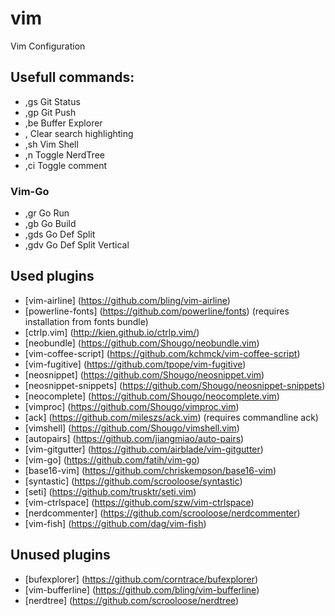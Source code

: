 # vim
Vim Configuration


## Usefull commands:
* ,gs           Git Status
* ,gp           Git Push
* ,be           Buffer Explorer
* ,<SPACE>      Clear search highlighting
* ,sh           Vim Shell
* ,n            Toggle NerdTree
* ,ci           Toggle comment

### Vim-Go
* ,gr           Go Run
* ,gb           Go Build
* ,gds          Go Def Split
* ,gdv          Go Def Split Vertical

## Used plugins
*  [vim-airline] (https://github.com/bling/vim-airline)
*  [powerline-fonts] (https://github.com/powerline/fonts) (requires installation from fonts bundle)
*  [ctrlp.vim] (http://kien.github.io/ctrlp.vim/)
*  [neobundle] (https://github.com/Shougo/neobundle.vim)
*  [vim-coffee-script] (https://github.com/kchmck/vim-coffee-script)
*  [vim-fugitive] (https://github.com/tpope/vim-fugitive)
*  [neosnippet] (https://github.com/Shougo/neosnippet.vim)
*  [neosnippet-snippets] (https://github.com/Shougo/neosnippet-snippets)
*  [neocomplete] (https://github.com/Shougo/neocomplete.vim)
*  [vimproc] (https://github.com/Shougo/vimproc.vim)
*  [ack] (https://github.com/mileszs/ack.vim) (requires commandline ack)
*  [vimshell] (https://github.com/Shougo/vimshell.vim)
*  [autopairs] (https://github.com/jiangmiao/auto-pairs)
*  [vim-gitgutter] (https://github.com/airblade/vim-gitgutter)
*  [vim-go] (https://github.com/fatih/vim-go)
*  [base16-vim] (https://github.com/chriskempson/base16-vim)
*  [syntastic] (https://github.com/scrooloose/syntastic)
*  [seti] (https://github.com/trusktr/seti.vim)
*  [vim-ctrlspace] (https://github.com/szw/vim-ctrlspace)
*  [nerdcommenter] (https://github.com/scrooloose/nerdcommenter)
*  [vim-fish] (https://github.com/dag/vim-fish)

## Unused plugins
*  [bufexplorer] (https://github.com/corntrace/bufexplorer)
*  [vim-bufferline] (https://github.com/bling/vim-bufferline)
*  [nerdtree] (https://github.com/scrooloose/nerdtree)
